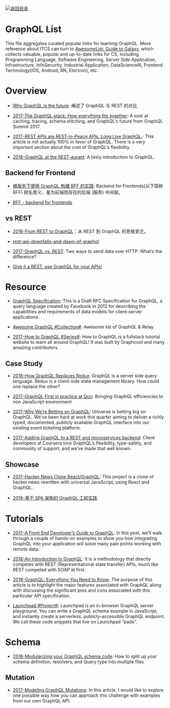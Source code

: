 [![返回目录](https://user-images.githubusercontent.com/5803001/38079637-ff0abcf0-3371-11e8-9b76-ad651620afc7.jpg)](https://github.com/wxyyxc1992/Awesome-Lists)

# GraphQL List

This file aggregates curated popular links for learning GraphQL. More reference about ITCS can turn to [AwesomeList: Guide to Galaxy](https://github.com/wxyyxc1992/Awesome-Lists), which collects valuable, popular and up-to-date links for CS, including Programming Language, Software Engineering, Server Side Application, Infrastructure, InfoSecurity, Industrial Application, DataScienceAI, Frontend Technology(iOS, Android, RN, Electron), etc.

# Overview

- [Why GraphQL is the future](https://medium.com/apollo-stack/why-graphql-is-the-future-3bec28193807#.kcsxfgfhm): 阐述了 GraphQL 与 REST 的对比

- [2017-The GraphQL stack: How everything fits together](https://parg.co/U6S): A look at caching, tracing, schema stitching, and GraphQL’s future from GraphQL Summit 2017.

* [2017-REST APIs are REST-in-Peace APIs. Long Live GraphQL.](https://medium.freecodecamp.org/rest-apis-are-rest-in-peace-apis-long-live-graphql-d412e559d8e4): This article is not actually 100% in favor of GraphQL. There is a very important section about the cost of GraphQL’s flexibility.

- [2018-GraphQL at the REST-aurant](https://parg.co/UvI): A tasty introduction to GraphQL.

## Backend for Frontend

- [微服务下使用 GraphQL 构建 BFF 的实践](https://mp.weixin.qq.com/s/g5zHRLFSBvHWaKLLhedtvQ): Backend for Frontends(以下简称 BFF) 顾名思义，是为前端而存在的后端 (服务) 中间层。

- [BFF - backend for frontends](https://www.thoughtworks.com/radar/techniques/bff-backend-for-frontends)

## vs REST

- [2016-From REST to GraphQL](https://blog.jacobwgillespie.com/from-rest-to-graphql-b4e95e94c26b#.klx32whu6)：从 REST 到 GraphQL 的思维变迁。

- [rest-api-downfalls-and-dawn-of-graphql](https://medium.com/@ottovw/rest-api-downfalls-and-dawn-of-graphql-dd00991a0eb8#.9e5dhww7z)

- [2017-GraphQL vs. REST](https://dev-blog.apollodata.com/graphql-vs-rest-5d425123e34b): Two ways to send data over HTTP: What’s the difference?

- [Give it a REST: use GraphQL for your APIs!](https://medium.com/@davidcelis/give-it-a-rest-use-graphql-for-your-apis-40a2761e6336#.4shk2q5lq)

# Resource

- [GraphQL Specification](http://facebook.github.io/graphql/October2016/): This is a Draft RFC Specification for GraphQL, a query language created by Facebook in 2012 for describing the capabilities and requirements of data models for client‐server applications.

- [Awesome GraphQL #Collection#](https://github.com/chentsulin/awesome-graphql): Awesome list of GraphQL & Relay.

- [2017-How to GraphQL #Series#](https://github.com/howtographql/howtographql): How to GraphQL is a fullstack tutorial website to learn all around GraphQL! It was built by Graphcool and many amazing contributors.

## Case Study

- [2018-How GraphQL Replaces Redux](https://hackernoon.com/how-graphql-replaces-redux-3fff8289221d): GraphQL is a server side query language. Redux is a client-side state management library. How could one replace the other?

* [2017-GraphQL First in practice at Quri](https://dev-blog.apollodata.com/graphql-first-in-practice-at-quri-7bf84b260135): Bringing GraphQL efficiencies to non JavaScript environment

* [2017-Why We’re Betting on GraphQL](https://engineering.universe.com/why-were-betting-on-graphql-233ddf1a0779): Universe is betting big on GraphQL. We’ve been hard at work this quarter aiming to deliver a richly typed, documented, publicly available GraphQL interface into our existing event ticketing platform.

* [2017-Adding GraphQL to a REST and microservices backend](https://dev-blog.apollodata.com/courseras-journey-to-graphql-a5ad3b77f39a): Client developers at Coursera love GraphQL’s flexibility, type-safety, and community of support, and we’ve made that well known.

## Showcase

- [2017-Hacker News Clone React/GraphQL](https://github.com/clintonwoo/hackernews-react-graphql): This project is a clone of hacker news rewritten with universal JavaScript, using React and GraphQL.

- [2018-基于 SPA 架构的 GraphQL 工程实践](https://parg.co/oIZ)

# Tutorials

- [2017-A Front End Developer’s Guide to GraphQL](https://css-tricks.com/front-end-developers-guide-graphql/): In this post, we’ll walk through a couple of hands-on examples to show you how integrating GraphQL into your application will solve many pain points working with remote data.

- [2018-An Introduction to GraphQL](https://hackernoon.com/an-introduction-to-graphql-2c3f7d8fb4e0?source=userActivityShare-fe48c4221a4c-1518927834): It is a methodology that directly competes with REST (Representational state transfer) APIs, much like REST competed with SOAP at first.

* [2018-GraphQL: Everything You Need to Know](https://medium.com/@weblab_tech/graphql-everything-you-need-to-know-58756ff253d8): The purpose of this article is to highlight the major features associated with GraphQL along with discussing the significant pros and cons associated with this particular API specification.

* [Launchpad #Project#](https://github.com/apollographql/launchpad): Launchpad is an in-browser GraphQL server playground. You can write a GraphQL schema example in JavaScript, and instantly create a serverless, publicly-accessible GraphQL endpoint. We call these code snippets that live on Launchpad “pads”.

# Schema

- [2018-Modularizing your GraphQL schema code](https://dev-blog.apollodata.com/modularizing-your-graphql-schema-code-d7f71d5ed5f2): How to split up your schema definition, resolvers, and Query type into multiple files

## Mutation

- [2017-Modeling GraphQL Mutations](https://techblog.commercetools.com/modeling-graphql-mutations-52d4369f73b1): In this article, I would like to explore one possible way how you can approach this challenge with examples from our own GraphQL API.
